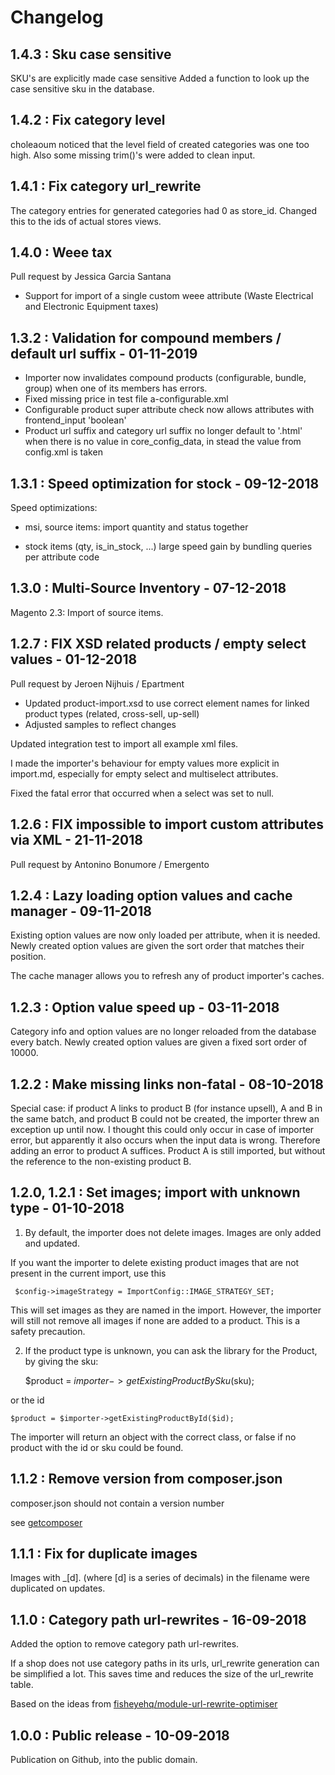 # Changelog

## 1.4.3 : Sku case sensitive

SKU's are explicitly made case sensitive
Added a function to look up the case sensitive sku in the database.

## 1.4.2 : Fix category level

choleaoum noticed that the level field of created categories was one too high.
Also some missing trim()'s were added to clean input.  

## 1.4.1 : Fix category url_rewrite

The category entries for generated categories had 0 as store_id. Changed this to the ids of actual stores views.

## 1.4.0 : Weee tax

Pull request by Jessica Garcia Santana

- Support for import of a single custom weee attribute (Waste Electrical and Electronic Equipment taxes)

## 1.3.2 : Validation for compound members / default url suffix - 01-11-2019

- Importer now invalidates compound products (configurable, bundle, group) when one of its members has errors.
- Fixed missing price in test file a-configurable.xml
- Configurable product super attribute check now allows attributes with frontend_input 'boolean'
- Product url suffix and category url suffix no longer default to '.html' when there is no value in core_config_data, in stead the value from config.xml is taken

## 1.3.1 : Speed optimization for stock - 09-12-2018

Speed optimizations:

- msi, source items: import quantity and status together

- stock items (qty, is_in_stock, ...) large speed gain by bundling queries per attribute code

## 1.3.0 : Multi-Source Inventory - 07-12-2018

Magento 2.3: Import of source items.

## 1.2.7 : FIX XSD related products / empty select values - 01-12-2018

Pull request by Jeroen Nijhuis / Epartment

- Updated product-import.xsd to use correct element names for linked product types (related, cross-sell, up-sell)
- Adjusted samples to reflect changes

Updated integration test to import all example xml files.

I made the importer's behaviour for empty values more explicit in import.md, especially for empty select and multiselect attributes.

Fixed the fatal error that occurred when a select was set to null.

## 1.2.6 : FIX impossible to import custom attributes via XML - 21-11-2018

Pull request by Antonino Bonumore / Emergento

## 1.2.4 : Lazy loading option values and cache manager - 09-11-2018

Existing option values are now only loaded per attribute, when it is needed.
Newly created option values are given the sort order that matches their position.

The cache manager allows you to refresh any of product importer's caches.

## 1.2.3 : Option value speed up - 03-11-2018

Category info and option values are no longer reloaded from the database every batch.
Newly created option values are given a fixed sort order of 10000.

## 1.2.2 : Make missing links non-fatal - 08-10-2018

Special case: if product A links to product B (for instance upsell), A and B in the same batch, and product B could not be created, the importer threw an exception up until now. I thought this could only occur in case of importer error, but apparently it also occurs when the input data is wrong. Therefore adding an error to product A suffices. Product A is still imported, but without the reference to the non-existing product B.

## 1.2.0, 1.2.1 : Set images; import with unknown type - 01-10-2018

1) By default, the importer does not delete images. Images are only added and updated.

If you want the importer to delete existing product images that are not present in the current import, use this

     $config->imageStrategy = ImportConfig::IMAGE_STRATEGY_SET;
     
This will set images as they are named in the import. However, the importer will still not remove all images if none are added to a product. This is a safety precaution.

2) If the product type is unknown, you can ask the library for the Product, by giving the sku:

    $product = $importer->getExistingProductBySku($sku);

or the id

    $product = $importer->getExistingProductById($id);    
    
The importer will return an object with the correct class, or false if no product with the id or sku could be found.    

## 1.1.2 : Remove version from composer.json

composer.json should not contain a version number 

see [getcomposer](https://getcomposer.org/doc/04-schema.md#version)

## 1.1.1 : Fix for duplicate images

Images with _[d]. (where [d] is a series of decimals) in the filename were duplicated on updates.

## 1.1.0 : Category path url-rewrites - 16-09-2018

Added the option to remove category path url-rewrites.

If a shop does not use category paths in its urls, url_rewrite generation can be simplified a lot. This saves time and reduces the size of the url_rewrite table.

Based on the ideas from [fisheyehq/module-url-rewrite-optimiser](https://github.com/fisheyehq/module-url-rewrite-optimiser)

## 1.0.0 : Public release - 10-09-2018

Publication on Github, into the public domain.
